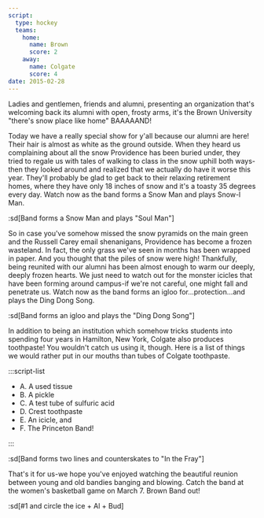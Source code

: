 ```yaml
---
script:
  type: hockey
  teams:
    home:
      name: Brown
      score: 2
    away:
      name: Colgate
      score: 4
date: 2015-02-28
---
```


Ladies and gentlemen, friends and alumni, presenting an organization that's welcoming back its alumni with open, frosty arms, it's the Brown University "there's snow place like home" BAAAAAND!

Today we have a really special show for y'all because our alumni are here! Their hair is almost as white as the ground outside. When they heard us complaining about all the snow Providence has been buried under, they tried to regale us with tales of walking to class in the snow uphill both ways-then they looked around and realized that we actually do have it worse this year. They'll probably be glad to get back to their relaxing retirement homes, where they have only 18 inches of snow and it's a toasty 35 degrees every day. Watch now as the band forms a Snow Man and plays Snow-l Man.

:sd[Band forms a Snow Man and plays "Soul Man"]

So in case you've somehow missed the snow pyramids on the main green and the Russell Carey email shenanigans, Providence has become a frozen wasteland. In fact, the only grass we've seen in months has been wrapped in paper. And you thought that the piles of snow were high! Thankfully, being reunited with our alumni has been almost enough to warm our deeply, deeply frozen hearts. We just need to watch out for the monster icicles that have been forming around campus-if we're not careful, one might fall and penetrate us. Watch now as the band forms an igloo for...protection...and plays the Ding Dong Song.

:sd[Band forms an igloo and plays the "Ding Dong Song"]

In addition to being an institution which somehow tricks students into spending four years in Hamilton, New York, Colgate also produces toothpaste! You wouldn't catch us using it, though. Here is a list of things we would rather put in our mouths than tubes of Colgate toothpaste.

:::script-list

- A. A used tissue
- B. A pickle
- C. A test tube of sulfuric acid
- D. Crest toothpaste
- E. An icicle, and
- F. The Princeton Band!

:::

:sd[Band forms two lines and counterskates to "In the Fray"]

That's it for us-we hope you've enjoyed watching the beautiful reunion between young and old bandies banging and blowing. Catch the band at the women's basketball game on March 7. Brown Band out!

:sd[#1 and circle the ice + Al + Bud]
